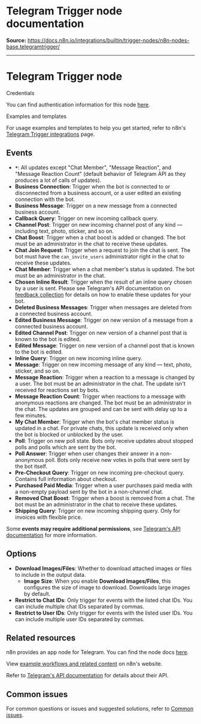 # Telegram Trigger node documentation

**Source:** https://docs.n8n.io/integrations/builtin/trigger-nodes/n8n-nodes-base.telegramtrigger/

---

# Telegram Trigger node

Credentials

You can find authentication information for this node [here](../../credentials/telegram/).

Examples and templates

For usage examples and templates to help you get started, refer to n8n's [Telegram Trigger integrations](https://n8n.io/integrations/telegram-trigger/) page.

## Events

- **`*`**: All updates except "Chat Member", "Message Reaction", and "Message Reaction Count" (default behavior of Telegram API as they produces a lot of calls of updates).
- **Business Connection**: Trigger when the bot is connected to or disconnected from a business account, or a user edited an existing connection with the bot.
- **Business Message**: Trigger on a new message from a connected business account.
- **Callback Query**: Trigger on new incoming callback query.
- **Channel Post**: Trigger on new incoming channel post of any kind — including text, photo, sticker, and so on.
- **Chat Boost**: Trigger when a chat boost is added or changed. The bot must be an administrator in the chat to receive these updates.
- **Chat Join Request**: Trigger when a request to join the chat is sent. The bot must have the `can_invite_users` administrator right in the chat to receive these updates.
- **Chat Member**: Trigger when a chat member's status is updated. The bot must be an administrator in the chat.
- **Chosen Inline Result**: Trigger when the result of an inline query chosen by a user is sent. Please see Telegram's API documentation on [feedback collection](https://core.telegram.org/bots/inline#collecting-feedback) for details on how to enable these updates for your bot.
- **Deleted Business Messages**: Trigger when messages are deleted from a connected business account.
- **Edited Business Message**: Trigger on new version of a message from a connected business account.
- **Edited Channel Post**: Trigger on new version of a channel post that is known to the bot is edited.
- **Edited Message**: Trigger on new version of a channel post that is known to the bot is edited.
- **Inline Query**: Trigger on new incoming inline query.
- **Message**: Trigger on new incoming message of any kind — text, photo, sticker, and so on.
- **Message Reaction**: Trigger when a reaction to a message is changed by a user. The bot must be an administrator in the chat. The update isn't received for reactions set by bots.
- **Message Reaction Count**: Trigger when reactions to a message with anonymous reactions are changed. The bot must be an administrator in the chat. The updates are grouped and can be sent with delay up to a few minutes.
- **My Chat Member**: Trigger when the bot's chat member status is updated in a chat. For private chats, this update is received only when the bot is blocked or unblocked by the user.
- **Poll**: Trigger on new poll state. Bots only receive updates about stopped polls and polls which are sent by the bot.
- **Poll Answer**: Trigger when user changes their answer in a non-anonymous poll. Bots only receive new votes in polls that were sent by the bot itself.
- **Pre-Checkout Query**: Trigger on new incoming pre-checkout query. Contains full information about checkout.
- **Purchased Paid Media**: Trigger when a user purchases paid media with a non-empty payload sent by the bot in a non-channel chat.
- **Removed Chat Boost**: Trigger when a boost is removed from a chat. The bot must be an administrator in the chat to receive these updates.
- **Shipping Query**: Trigger on new incoming shipping query. Only for invoices with flexible price.

Some **events may require additional permissions**, see [Telegram's API documentation](https://core.telegram.org/bots/api#getting-updates) for more information.

## Options

- **Download Images/Files**: Whether to download attached images or files to include in the output data.
  - **Image Size**: When you enable **Download Images/Files**, this configures the size of image to download. Downloads large images by default.
- **Restrict to Chat IDs**: Only trigger for events with the listed chat IDs. You can include multiple chat IDs separated by commas.
- **Restrict to User IDs**: Only trigger for events with the listed user IDs. You can include multiple user IDs separated by commas.

## Related resources

n8n provides an app node for Telegram. You can find the node docs [here](../../credentials/telegram/).

View [example workflows and related content](https://n8n.io/integrations/telegram-trigger/) on n8n's website.

Refer to [Telegram's API documentation](https://core.telegram.org/bots/api) for details about their API.

## Common issues

For common questions or issues and suggested solutions, refer to [Common issues](common-issues/).
